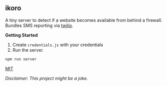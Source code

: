 ikoro
-----

A tiny server to detect if a website becomes available from behind a firewall.  Bundles SMS reporting via [twilio](https://www.twilio.com).

**Getting Started**
 1. Create `credentials.js` with your credentials
 2. Run the server.

```bash
npm run server

```

[MIT](./LICENSE.md)

_Disclaimer: This project might be a joke._
